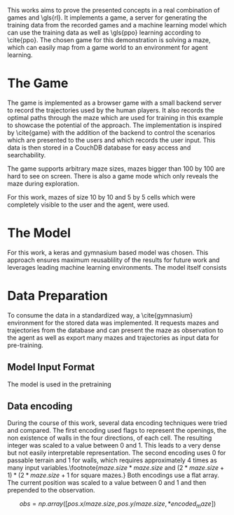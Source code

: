 This works aims to prove the presented concepts in a real combination of games and \gls{rl}.
It implements a game, a server for generating the training data from the recorded games and a machine learning model which can use the training data as well as \gls{ppo} learning according to \cite{ppo}.
The chosen game for this demonstration is solving a maze, which can easily map from a game world to an environment for agent learning.


# The Game
The game is implemented as a browser game with a small backend server to record the trajectories used by the human players.
It also records the optimal paths through the maze which are used for training in this example to showcase the potential of the approach.
The implementation is inspired by \cite{game} with the addition of the backend to control the scenarios which are presented to the users and which records the user input.
This data is then stored in a CouchDB database for easy access and searchability.

The game supports arbitrary maze sizes, mazes bigger than 100 by 100 are hard to see on screen.
There is also a game mode which only reveals the maze during exploration.


For this work, mazes of size 10 by 10 and 5 by 5 cells which were completely visible to the user and the agent, were used.

# The Model
For this work, a keras and gymnasium based model was chosen. 
This approach ensures maximum reusablility of the results for future work and leverages leading machine learning environments.
The model itself consists 

# Data Preparation
To consume the data in a standardized way, a \cite{gymnasium} environment for the stored data was implemented.
It requests mazes and trajectories from the database and can present the maze as observation to the agent as well as export many mazes and trajectories as input data for pre-training.

## Model Input Format
The model is used in the pretraining

## Data encoding
During the course of this work, several data encoding techniques were tried and compared.
The first encoding used flags to represent the openings, the non existence of walls in the four directions, of each cell. 
The resulting integer was scaled to a value between 0 and 1.
This leads to a very dense but not easily interpretable representation.
The second encoding uses 0 for passable terrain and 1 for walls, which requires approximately 4 times as many input variables.\footnote{$maze.size * maze.size$ and $(2 * maze.size + 1) * (2 * maze.size + 1$ for square mazes.}
Both encodings use a flat array.
The current position was scaled to a value between 0 and 1 and then prepended to the observation.

$$
obs = np.array([pos.x / maze.size, pos.y / maze.size, *encoded_maze])
$$

